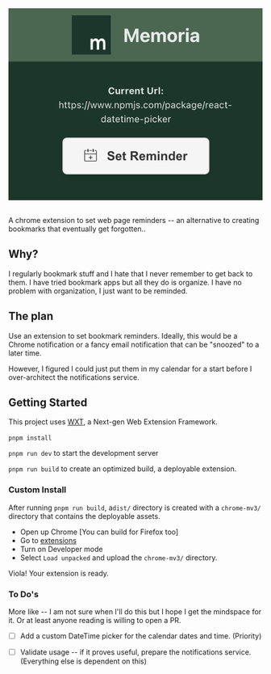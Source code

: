 <!-- <div style="text-align: center; display: flex; flex-direction: row; align-items: center; justify-content: center; margin-bottom: 2em"><img src="./assets/memoria.png" alt="memoria logo"/>
<h1 style="margin-left: 1em;">Memoria</h1>
</div> -->

<div style="text-align: center; margin-bottom: 2em;">
<img src="./assets/screenshot.png" alt="memoria screenshot"/>
</div>

A chrome extension to set web page reminders -- an alternative to creating bookmarks that eventually get forgotten..

## Why?

I regularly bookmark stuff and I hate that I never remember to get back to them. I have tried bookmark apps but all they do is organize. I have no problem with organization, I just want to be reminded.

## The plan

Use an extension to set bookmark reminders. Ideally, this would be a Chrome notification or a fancy email notification that can be "snoozed" to a later time.

However, I figured I could just put them in my calendar for a start before I over-architect the notifications service.

## Getting Started

This project uses [WXT](https://wxt.dev/), a Next-gen Web Extension Framework.

`pnpm install`

`pnpm run dev` to start the development server

`pnpm run build` to create an optimized build, a deployable extension.

### Custom Install

After running `pnpm run build`, a`dist/` directory is created with a `chrome-mv3/` directory that contains the deployable assets.

- Open up Chrome [You can build for Firefox too]
- Go to [extensions](chrome://extensions/)
- Turn on Developer mode
- Select `Load unpacked` and upload the `chrome-mv3/` directory.

Viola! Your extension is ready.

### To Do's

More like -- I am not sure when I'll do this but I hope I get the mindspace for it. Or at least anyone reading is willing to open a PR.

- [ ] Add a custom DateTime picker for the calendar dates and time. (Priority)

- [ ] Validate usage -- if it proves useful, prepare the notifications service. (Everything else is dependent on this)
